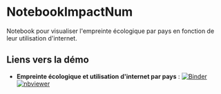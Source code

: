 # NotebookImpactNum

Notebook pour visualiser l'empreinte écologique par pays en fonction de leur utilisation d'internet.

## Liens vers la démo

- **Empreinte écologique et utilisation d'internet par pays** : [![Binder](https://mybinder.org/badge_logo.svg)](https://mybinder.org/v2/gh/inrialearninglab/NotebookImpactNum/master?filepath=PaysParPourcentageInternetEtEmpreinteEcologique.ipynb) [![nbviewer](https://img.shields.io/badge/render-nbviewer-orange.svg)](https://nbviewer.jupyter.org/github/inrialearninglab/NotebookImpactNum/tree/master?filepath=PaysParPourcentageInternetEtEmpreinteEcologique.ipynb)
